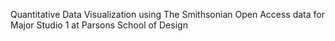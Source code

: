 Quantitative Data Visualization using The Smithsonian Open Access data for Major Studio 1 at Parsons School of Design
